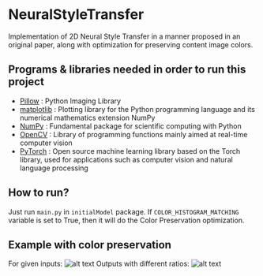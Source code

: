 # NeuralStyleTransfer
Implementation of 2D Neural Style Transfer in a manner proposed in an original paper, along with optimization for preserving content image colors.

## Programs & libraries needed in order to run this project 
* [Pillow](https://python-pillow.org/) : Python Imaging Library
* [matplotlib](https://matplotlib.org/) : Plotting library for the Python programming language and its numerical mathematics extension NumPy
* [NumPy](https://www.numpy.org/) : Fundamental package for scientific computing with Python
* [OpenCV](https://opencv.org/) : Library of programming functions mainly aimed at real-time computer vision
* [PyTorch](https://pytorch.org/) : Open source machine learning library based on the Torch library, used for applications such as computer vision and natural language processing

## How to run?
Just run `main.py` in `initialModel` package. If `COLOR_HISTOGRAM_MATCHING` variable is set to True, then it will do the Color Preservation optimization.

## Example with color preservation
For given inputs:
![alt text](https://raw.githubusercontent.com/reinai/NeuralStyleTransfer/master/images/results/resultExamples/third/contentstyle3.PNG)
Outputs with different ratios:
![alt text](https://raw.githubusercontent.com/reinai/NeuralStyleTransfer/master/images/results/resultExamples/third/collage.jpg)
